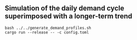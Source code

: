 ## Simulation of the daily demand cycle superimposed with a longer-term trend

```
bash ../../generate_demand_profiles.sh
cargo run --release -- -c config.toml
```

